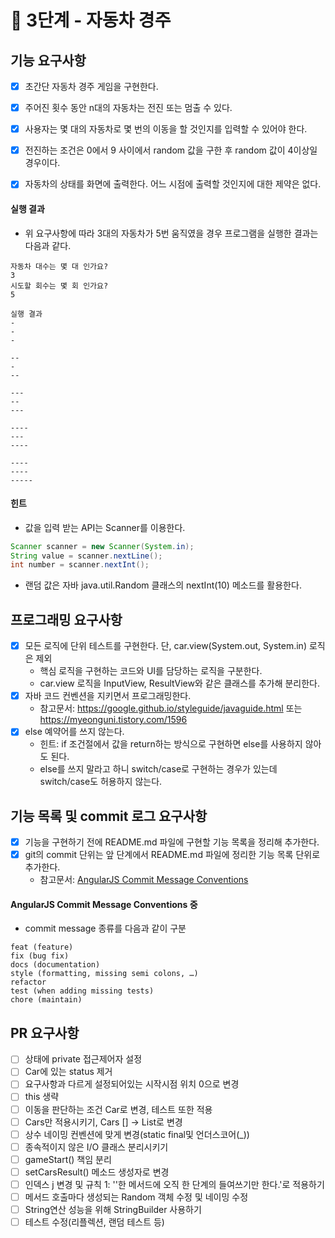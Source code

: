 # 🚀 3단계 - 자동차 경주

## 기능 요구사항

- [x] 초간단 자동차 경주 게임을 구현한다.

- [x] 주어진 횟수 동안 n대의 자동차는 전진 또는 멈출 수 있다.

- [x] 사용자는 몇 대의 자동차로 몇 번의 이동을 할 것인지를 입력할 수 있어야 한다.
- [x] 전진하는 조건은 0에서 9 사이에서 random 값을 구한 후 random 값이 4이상일 경우이다.
- [x] 자동차의 상태를 화면에 출력한다. 어느 시점에 출력할 것인지에 대한 제약은 없다.

#### 실행 결과

- 위 요구사항에 따라 3대의 자동차가 5번 움직였을 경우 프로그램을 실행한 결과는 다음과 같다.

```plaintext
자동차 대수는 몇 대 인가요?
3
시도할 회수는 몇 회 인가요?
5

실행 결과
-
-
-

--
-
--

---
--
---

----
---
----

----
----
-----
```

#### 힌트

- 값을 입력 받는 API는 Scanner를 이용한다.

```java
Scanner scanner = new Scanner(System.in);
String value = scanner.nextLine();
int number = scanner.nextInt();
```

- 랜덤 값은 자바 java.util.Random 클래스의 nextInt(10) 메소드를 활용한다.

## 프로그래밍 요구사항

- [x] 모든 로직에 단위 테스트를 구현한다. 단, car.view(System.out, System.in) 로직은 제외
  - 핵심 로직을 구현하는 코드와 UI를 담당하는 로직을 구분한다.
  - car.view 로직을 InputView, ResultView와 같은 클래스를 추가해 분리한다.
- [x] 자바 코드 컨벤션을 지키면서 프로그래밍한다.
  - 참고문서: https://google.github.io/styleguide/javaguide.html 또는 https://myeonguni.tistory.com/1596
- [x] else 예약어를 쓰지 않는다.
  - 힌트: if 조건절에서 값을 return하는 방식으로 구현하면 else를 사용하지 않아도 된다.
  - else를 쓰지 말라고 하니 switch/case로 구현하는 경우가 있는데 switch/case도 허용하지 않는다.

## 기능 목록 및 commit 로그 요구사항

- [x] 기능을 구현하기 전에 README.md 파일에 구현할 기능 목록을 정리해 추가한다.
- [x] git의 commit 단위는 앞 단계에서 README.md 파일에 정리한 기능 목록 단위로 추가한다.
  - 참고문서: [AngularJS Commit Message Conventions](https://gist.github.com/stephenparish/9941e89d80e2bc58a153)

#### AngularJS Commit Message Conventions 중

- commit message 종류를 다음과 같이 구분

```plaintext
feat (feature)
fix (bug fix)
docs (documentation)
style (formatting, missing semi colons, …)
refactor
test (when adding missing tests)
chore (maintain)
```



## PR 요구사항

* [ ] 상태에 private 접근제어자 설정
* [ ] Car에 있는 status 제거
* [ ] 요구사항과 다르게 설정되어있는 시작시점 위치 0으로 변경
* [ ] this 생략
* [ ] 이동을 판단하는 조건 Car로 변경, 테스트 또한 적용
* [ ] Cars만 적용시키기, Cars [] → List로 변경
* [ ] 상수 네이밍 컨벤션에 맞게 변경(static final및 언더스코어(_))
* [ ] 종속적이지 않은 I/O 클래스 분리시키기
* [ ] gameStart() 책임 분리
* [ ] setCarsResult() 메소드 생성자로 변경
* [ ] 인덱스 j 변경 및 규칙 1: ''한 메서드에 오직 한 단계의 들여쓰기만 한다.'로 적용하기
* [ ] 메서드 호출마다 생성되는 Random 객체 수정 및 네이밍 수정
* [ ] String연산 성능을 위해 StringBuilder 사용하기
* [ ] 테스트 수정(리플렉션, 랜덤 테스트 등)
